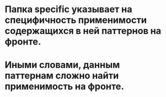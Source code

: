 # Папка specific указывает на специфичность применимости содержащихся в ней паттернов на фронте.
# Иными словами, данным паттернам сложно найти применимость на фронте.

